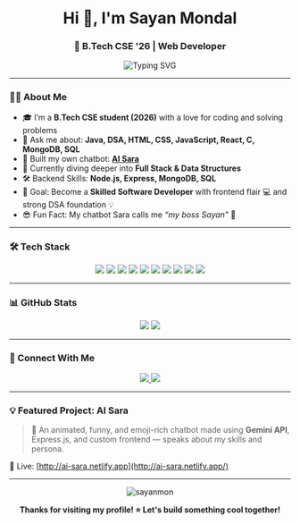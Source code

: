<h1 align="center">Hi 👋, I'm Sayan Mondal</h1>
<h3 align="center">🚀 B.Tech CSE '26 | Web Developer </h3>

<p align="center">
  <img src="https://readme-typing-svg.demolab.com?font=Fira+Code&size=22&pause=1000&center=true&vCenter=true&width=440&lines=Frontend+Developer+💻;React+Enthusiast+⚛️;DSA+%26+Java+Programmer+💡;MongoDB+%7C+SQL+%7C+C+Coder;Creator+of+AI+Sara+🤖" alt="Typing SVG" />
</p>

---

### 🧑‍💻 About Me

- 🎓 I’m a **B.Tech CSE student (2026)** with a love for coding and solving problems
- 💬 Ask me about: **Java, DSA, HTML, CSS, JavaScript, React, C, MongoDB, SQL**
- 🤖 Built my own chatbot: [**AI Sara**](http://ai-sara.netlify.app/)
- 🔭 Currently diving deeper into **Full Stack & Data Structures**
- 🛠️ Backend Skills: **Node.js, Express, MongoDB, SQL**
- 🎯 Goal: Become a **Skilled Software Developer** with frontend flair 💻 and strong DSA foundation 💡
- 😎 Fun Fact: My chatbot Sara calls me *“my boss Sayan”* 🧠


---

### 🛠️ Tech Stack

<p align="center">
  <img src="https://img.shields.io/badge/HTML-E34F26?style=for-the-badge&logo=html5&logoColor=white"/>
  <img src="https://img.shields.io/badge/CSS-1572B6?style=for-the-badge&logo=css3&logoColor=white"/>
  <img src="https://img.shields.io/badge/JavaScript-F7DF1E?style=for-the-badge&logo=javascript&logoColor=black"/>
  <img src="https://img.shields.io/badge/React-20232A?style=for-the-badge&logo=react&logoColor=61DAFB"/>
  <img src="https://img.shields.io/badge/Java-007396?style=for-the-badge&logo=java&logoColor=white"/>
  <img src="https://img.shields.io/badge/C-00599C?style=for-the-badge&logo=c&logoColor=white"/>
  <img src="https://img.shields.io/badge/MongoDB-4EA94B?style=for-the-badge&logo=mongodb&logoColor=white"/>
  <img src="https://img.shields.io/badge/MySQL-4479A1?style=for-the-badge&logo=mysql&logoColor=white"/>
  <img src="https://img.shields.io/badge/DSA-LeetCode-orange?style=for-the-badge&logo=leetcode&logoColor=white"/>
  <img src="https://img.shields.io/badge/Git-F05032?style=for-the-badge&logo=git&logoColor=white"/>
</p>

---

### 📊 GitHub Stats

<p align="center">
  <img src="https://github-readme-stats.vercel.app/api?username=sayanmon&show_icons=true&theme=tokyonight&hide_title=true&count_private=true" />
  <img src="https://github-readme-streak-stats.herokuapp.com?user=sayanmon&theme=tokyonight" />
</p>



---

### 🔗 Connect With Me

<p align="center">
  <a href="https://www.linkedin.com/in/sayan-mondal-324a1835b">
    <img src="https://img.shields.io/badge/LinkedIn-blue?style=for-the-badge&logo=linkedin&logoColor=white" />
  </a>
  <a href="http://ai-sara.netlify.app/">
    <img src="https://img.shields.io/badge/My_Portfolio-000000?style=for-the-badge&logo=vercel&logoColor=white" />
  </a>
</p>

---

### 💡 Featured Project: AI Sara

> 🧠 An animated, funny, and emoji-rich chatbot made using **Gemini API**, Express.js, and custom frontend — speaks about my skills and persona.

🔗 Live: [http://ai-sara.netlify.app](http://ai-sara.netlify.app/)




---

<p align="center">
  <img src="https://komarev.com/ghpvc/?username=sayanmon&label=Profile+Views&color=brightgreen" alt="sayanmon" />
</p>

<p align="center">
  <b>Thanks for visiting my profile! ⭐ Let's build something cool together!</b>
</p>
